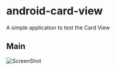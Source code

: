 # android-card-view
A simple application to test the Card View

## Main
![ScreenShot](https://uploaddeimagens.com.br/images/000/600/739/full/main-card-view.JPG?1460406310)
